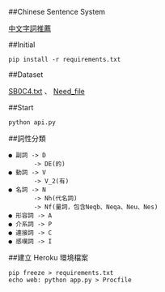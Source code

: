 ##Chinese Sentence System

[中文字詞推薦](https://chinesesentencesystem.herokuapp.com/show)

##Initial
```
pip install -r requirements.txt
```
##Dataset

[SB0C4.txt](https://drive.google.com/open?id=0B_vjF2RvQ2EDeUh1NzJvT3F6Unc) 、 
[Need_file](https://www.dropbox.com/sh/ukkyguhe19rtpac/AAALuSQKAC8IVhxDYfPhUZOYa?dl=0)


##Start
```
python api.py
```

##詞性分類
```
● 副詞 -> D
       -> DE(的)
● 動詞 -> V
       -> V_2(有)
● 名詞 -> N
       -> Nh(代名詞)
       -> Nf(量詞，包含Neqb、Neqa、Neu、Nes)
● 形容詞 -> A       
● 介系詞 -> P
● 連接詞 -> C
● 感嘆詞 -> I

```

##建立 Heroku 環境檔案
```
pip freeze > requirements.txt
echo web: python app.py > Procfile
```
